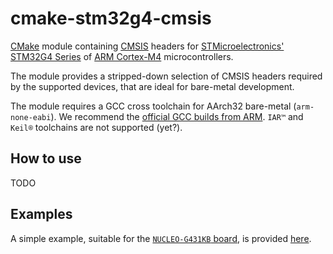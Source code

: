 # cmake-stm32g4-cmsis

[CMake](https://cmake.org/) module containing [CMSIS](https://arm-software.github.io/CMSIS_5) headers for [STMicroelectronics'](https://www.st.com/) [STM32G4 Series](https://www.st.com/en/microcontrollers-microprocessors/stm32g4-series.html) of [ARM Cortex-M4](https://developer.arm.com/Processors/Cortex-M4) microcontrollers.

The module provides a stripped-down selection of CMSIS headers required by the supported devices, that are ideal for bare-metal development.

The module requires a GCC cross toolchain for AArch32 bare-metal (`arm-none-eabi`). We recommend the [official GCC builds from ARM](https://developer.arm.com/downloads/-/arm-gnu-toolchain-downloads). `IAR™` and `Keil®` toolchains are not supported (yet?).


## How to use

TODO


## Examples

A simple example, suitable for the [`NUCLEO-G431KB` board](https://www.st.com/en/evaluation-tools/nucleo-g431kb.html), is provided [here](./example).
